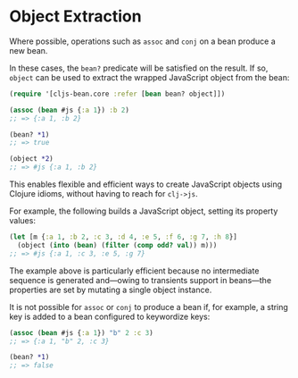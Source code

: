 # Object Extraction

Where possible, operations such as `assoc` and `conj` on a bean produce a new bean. 

In these cases, the `bean?` predicate will be satisfied on the result. If so, `object` 
can be used to extract the wrapped JavaScript object from the bean:

```clojure
(require '[cljs-bean.core :refer [bean bean? object]])

(assoc (bean #js {:a 1}) :b 2)
;; => {:a 1, :b 2}

(bean? *1)
;; => true

(object *2)
;; => #js {:a 1, :b 2}
```

This enables flexible and efficient ways to create JavaScript objects using Clojure idioms, without having to reach for `clj->js`.

For example, the following builds a JavaScript object, setting its property values:

```clojure
(let [m {:a 1, :b 2, :c 3, :d 4, :e 5, :f 6, :g 7, :h 8}]
  (object (into (bean) (filter (comp odd? val)) m)))
;; => #js {:a 1, :c 3, :e 5, :g 7}
```

The example above is particularly efficient because no intermediate sequence is 
generated and—owing to transients support in beans—the properties are set by 
mutating a single object instance.

It is not possible for `assoc` or `conj` to produce a bean if, for example, a string key is
added to a bean configured to keywordize keys:

```clojure
(assoc (bean #js {:a 1}) "b" 2 :c 3)
;; => {:a 1, "b" 2, :c 3}

(bean? *1)
;; => false
```
